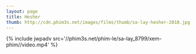 ```yaml
---
layout: page
title: Hesher
thumb: http://cdn.phim3s.net/images/films/thumb/sa-lay-hesher-2010.jpg
---
```

{% include jwpadv src='//phim3s.net/phim-le/sa-lay_8799/xem-phim//video.mp4' %}